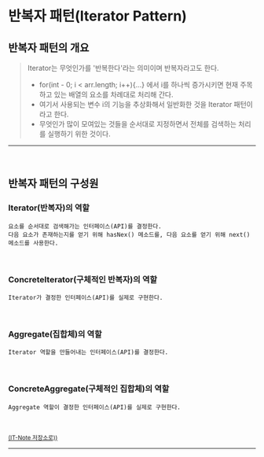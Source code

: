 # 반복자 패턴(Iterator Pattern)
## 반복자 패턴의 개요
> Iterator는 무엇인가를 '반복한다'라는 의미이며 반복자라고도 한다.
> - for(int - 0; i < arr.length; i++){...} 에서 i를 하나씩 증가시키면 현재 주목하고 있는 배열의 요소를 차례대로 처리해 간다.
> - 여기서 사용되는 변수 i의 기능을 추상화해서 일반화한 것을 Iterator 패턴이라고 한다.
> - 무엇인가 많이 모여있는 것들을 순서대로 지정하면서 전체를 검색하는 처리를 실행하기 위한 것이다.

<hr>
<br>

## 반복자 패턴의 구성원
### Iterator(반복자)의 역할
```
요소를 순서대로 검색해가는 인터페이스(API)를 결정한다.
다음 요소가 존재하는지를 얻기 위해 hasNex() 메소드를, 다음 요소를 얻기 위해 next() 메소드를 사용한다.
```

<br>

### ConcreteIterator(구체적인 반복자)의 역할
```
Iterator가 결정한 인터페이스(API)를 실제로 구현한다.
```

<br>

### Aggregate(집합체)의 역할
```
Iterator 역할을 만들어내는 인터페이스(API)를 결정한다.
```

<br>

### ConcreteAggregate(구체적인 집합체)의 역할
```
Aggregate 역할이 결정한 인터페이스(API)를 실제로 구현한다.
```

<br>

<sup>[(IT-Note 저장소로))]([#contents](https://github.com/InSeong-So/IT-Note/tree/master/chapter06-%EB%94%94%EC%9E%90%EC%9D%B8%ED%8C%A8%ED%84%B4))</sup>

<hr>
<br>